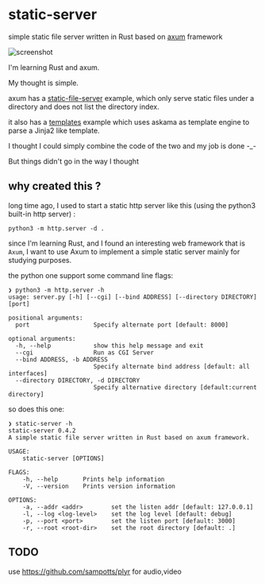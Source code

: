 # static-server
simple static file server written in Rust based on [axum](https://github.com/tokio-rs/axum) framework

![screenshot](https://user-images.githubusercontent.com/41882455/144649440-d7e66a57-d6cb-4070-bb60-a0003e3d3d67.png)

I'm learning Rust and axum.

My thought is simple.

axum has a [static-file-server](https://github.com/tokio-rs/axum/tree/main/examples/static-file-server) example, which only serve static files under a directory and does not list the directory index.

it also has a [templates](https://github.com/tokio-rs/axum/tree/main/examples/templates) example which uses askama as template engine to parse a Jinja2 like template.

I thought I could simply combine the code of the two and my job is done -_-

But things didn't go in the way I thought


## why created this ?

long time ago, I used to start a static http server like this (using the python3 built-in http server) :

```shell
python3 -m http.server -d .
```
since I'm learning Rust, and I found an interesting web framework that is `Axum`, I want to use Axum to implement a simple static server mainly for studying purposes.

the python one support some command line flags:

```shell
❯ python3 -m http.server -h
usage: server.py [-h] [--cgi] [--bind ADDRESS] [--directory DIRECTORY] [port]

positional arguments:
  port                  Specify alternate port [default: 8000]

optional arguments:
  -h, --help            show this help message and exit
  --cgi                 Run as CGI Server
  --bind ADDRESS, -b ADDRESS
                        Specify alternate bind address [default: all interfaces]
  --directory DIRECTORY, -d DIRECTORY
                        Specify alternative directory [default:current directory]
```

so does this one:

```shell
❯ static-server -h
static-server 0.4.2
A simple static file server written in Rust based on axum framework.

USAGE:
    static-server [OPTIONS]

FLAGS:
    -h, --help       Prints help information
    -V, --version    Prints version information

OPTIONS:
    -a, --addr <addr>        set the listen addr [default: 127.0.0.1]
    -l, --log <log-level>    set the log level [default: debug]
    -p, --port <port>        set the listen port [default: 3000]
    -r, --root <root-dir>    set the root directory [default: .]
```

## TODO

use https://github.com/sampotts/plyr for audio,video